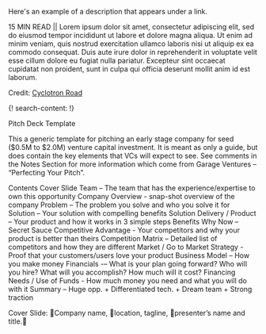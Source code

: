 Here's an example of a description that appears under a link.

15 MIN READ || Lorem ipsum dolor sit amet, consectetur adipiscing elit, sed do eiusmod tempor incididunt ut labore et dolore magna aliqua. Ut enim ad minim veniam, quis nostrud exercitation ullamco laboris nisi ut aliquip ex ea commodo consequat. Duis aute irure dolor in reprehenderit in voluptate velit esse cillum dolore eu fugiat nulla pariatur. Excepteur sint occaecat cupidatat non proident, sunt in culpa qui officia deserunt mollit anim id est laborum.

Credit: [Cyclotron Road](http://www.cyclotronroad.org/)

{! search-content: !}


Pitch Deck Template

This a generic template for pitching an early stage company for seed ($0.5M to $2.0M) venture capital investment.  It is meant as only a guide, but does contain the key elements that VCs will expect to see. See comments in the Notes Section for more information which come from Garage Ventures – “Perfecting Your Pitch”. 

Contents
Cover Slide
Team – The team that has the experience/expertise to own this opportunity
Company Overview - snap-shot overview of the company
Problem – The problem you solve and who you solve it for
Solution – Your solution with compelling benefits
Solution Delivery / Product – Your product and how it works in 3 simple steps
Benefits
Why Now – Secret Sauce
Competitive Advantage - Your competitors and why your product is better than theirs
Competition Matrix – Detailed list of competitors and how they are different 
Market / Go to Market Strategy - Proof that your customers/users love your product
Business Model – How you make money
Financials -– What is your plan going forward? Who will you hire? What will you accomplish? How much will it cost?
Financing Needs / Use of Funds - How much money you need and what you will do with it
Summary – Huge opp. + Differentiated tech. + Dream team + Strong traction


Cover Slide: Company name, location, tagline, presenter’s name and title.








